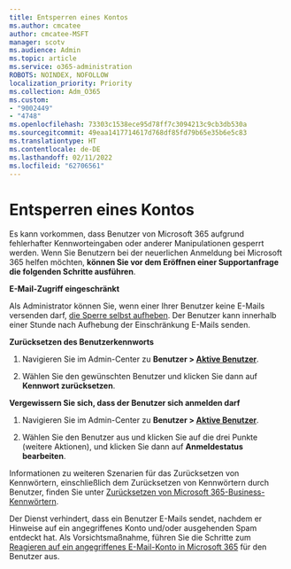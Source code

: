 ```yaml
---
title: Entsperren eines Kontos
ms.author: cmcatee
author: cmcatee-MSFT
manager: scotv
ms.audience: Admin
ms.topic: article
ms.service: o365-administration
ROBOTS: NOINDEX, NOFOLLOW
localization_priority: Priority
ms.collection: Adm_O365
ms.custom:
- "9002449"
- "4748"
ms.openlocfilehash: 73303c1538ece95d78ff7c3094213c9cb3db530a
ms.sourcegitcommit: 49eaa1417714617d768df85fd79b65e35b6e5c83
ms.translationtype: HT
ms.contentlocale: de-DE
ms.lasthandoff: 02/11/2022
ms.locfileid: "62706561"
---
```

# <a name="unlocking-an-account"></a>Entsperren eines Kontos

Es kann vorkommen, dass Benutzer von Microsoft 365 aufgrund fehlerhafter Kennworteingaben oder anderer Manipulationen gesperrt werden. Wenn Sie Benutzern bei der neuerlichen Anmeldung bei Microsoft 365 helfen möchten, **können Sie vor dem Eröffnen einer Supportanfrage die folgenden Schritte ausführen**. 

**E-Mail-Zugriff eingeschränkt**

Als Administrator können Sie, wenn einer Ihrer Benutzer keine E-Mails versenden darf, [die Sperre selbst aufheben](https://docs.microsoft.com/microsoft-365/security/office-365-security/removing-user-from-restricted-users-portal-after-spam). Der Benutzer kann innerhalb einer Stunde nach Aufhebung der Einschränkung E-Mails senden.

**Zurücksetzen des Benutzerkennworts**

1. Navigieren Sie im Admin-Center zu **Benutzer > [Aktive Benutzer](https://admin.microsoft.com/Adminportal/Home?source=applauncher#/users)**.

2. Wählen Sie den gewünschten Benutzer und klicken Sie dann auf **Kennwort zurücksetzen**.

**Vergewissern Sie sich, dass der Benutzer sich anmelden darf**

1. Navigieren Sie im Admin-Center zu **Benutzer > [Aktive Benutzer](https://admin.microsoft.com/Adminportal/Home?source=applauncher#/users)**.

2. Wählen Sie den Benutzer aus und klicken Sie auf die drei Punkte (weitere Aktionen), und klicken Sie dann auf **Anmeldestatus bearbeiten**.

Informationen zu weiteren Szenarien für das Zurücksetzen von Kennwörtern, einschließlich dem Zurücksetzen von Kennwörtern durch Benutzer, finden Sie unter [Zurücksetzen von Microsoft 365-Business-Kennwörtern](https://docs.microsoft.com/microsoft-365/admin/add-users/reset-passwords).

Der Dienst verhindert, dass ein Benutzer E-Mails sendet, nachdem er Hinweise auf ein angegriffenes Konto und/oder ausgehenden Spam entdeckt hat. Als Vorsichtsmaßnahme, führen Sie die Schritte zum [Reagieren auf ein angegriffenes E-Mail-Konto in Microsoft 365](https://docs.microsoft.com/microsoft-365/security/office-365-security/responding-to-a-compromised-email-account) für den Benutzer aus.
